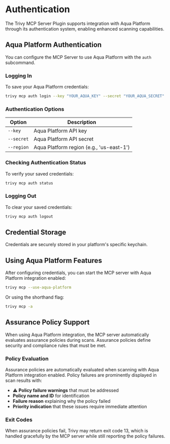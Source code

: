 # Authentication

The Trivy MCP Server Plugin supports integration with Aqua Platform through its authentication system, enabling enhanced scanning capabilities.

## Aqua Platform Authentication

You can configure the MCP Server to use Aqua Platform with the `auth` subcommand.

### Logging In

To save your Aqua Platform credentials:

```sh
trivy mcp auth login --key "YOUR_AQUA_KEY" --secret "YOUR_AQUA_SECRET" --region "YOUR_REGION"
```

### Authentication Options

| Option            | Description                                    |
| ---------------- | ---------------------------------------------- |
| `--key`          | Aqua Platform API key                          |
| `--secret`       | Aqua Platform API secret                       |
| `--region`       | Aqua Platform region (e.g., 'us-east-1')      |

### Checking Authentication Status

To verify your saved credentials:

```sh
trivy mcp auth status
```

### Logging Out

To clear your saved credentials:

```sh
trivy mcp auth logout
```

## Credential Storage

Credentials are securely stored in your platform's specific keychain.

## Using Aqua Platform Features

After configuring credentials, you can start the MCP server with Aqua Platform integration enabled:

```sh
trivy mcp --use-aqua-platform
```

Or using the shorthand flag:

```sh
trivy mcp -a
```

## Assurance Policy Support

When using Aqua Platform integration, the MCP server automatically evaluates assurance policies during scans. Assurance policies define security and compliance rules that must be met.

### Policy Evaluation

Assurance policies are automatically evaluated when scanning with Aqua Platform integration enabled. Policy failures are prominently displayed in scan results with:

- ⚠️ **Policy failure warnings** that must be addressed
- **Policy name and ID** for identification  
- **Failure reason** explaining why the policy failed
- **Priority indication** that these issues require immediate attention

### Exit Codes

When assurance policies fail, Trivy may return exit code 13, which is handled gracefully by the MCP server while still reporting the policy failures.